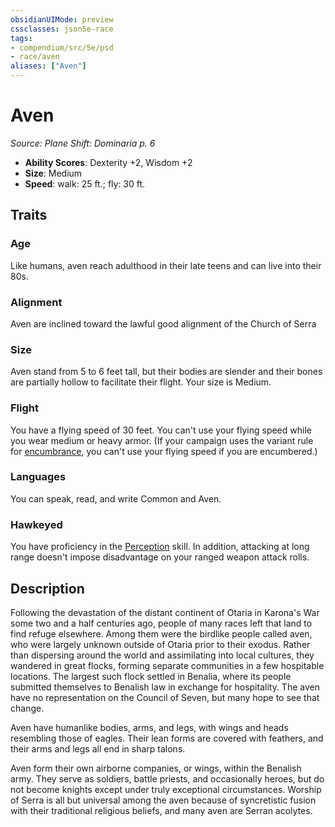 ```yaml
---
obsidianUIMode: preview
cssclasses: json5e-race
tags:
- compendium/src/5e/psd
- race/aven
aliases: ["Aven"]
---
```

# Aven
*Source: Plane Shift: Dominaria p. 6*  

- **Ability Scores**: Dexterity +2, Wisdom +2
- **Size**: Medium
- **Speed**: walk: 25 ft.; fly: 30 ft.

## Traits

### Age

Like humans, aven reach adulthood in their late teens and can live into their 80s.

### Alignment

Aven are inclined toward the lawful good alignment of the Church of Serra

### Size

Aven stand from 5 to 6 feet tall, but their bodies are slender and their bones are partially hollow to facilitate their flight. Your size is Medium.

### Flight

You have a flying speed of 30 feet. You can't use your flying speed while you wear medium or heavy armor. (If your campaign uses the variant rule for [encumbrance](2-Mechanics/CLI/rules/variant-rules/encumbrance.md), you can't use your flying speed if you are encumbered.) 

### Languages

You can speak, read, and write Common and Aven.

### Hawkeyed

You have proficiency in the [Perception](2-Mechanics/CLI/rules/skills.md#Perception) skill. In addition, attacking at long range doesn't impose disadvantage on your ranged weapon attack rolls.

## Description

Following the devastation of the distant continent of Otaria in Karona's War some two and a half centuries ago, people of many races left that land to find refuge elsewhere. Among them were the birdlike people called aven, who were largely unknown outside of Otaria prior to their exodus. Rather than dispersing around the world and assimilating into local cultures, they wandered in great flocks, forming separate communities in a few hospitable locations. The largest such flock settled in Benalia, where its people submitted themselves to Benalish law in exchange for hospitality. The aven have no representation on the Council of Seven, but many hope to see that change.

Aven have humanlike bodies, arms, and legs, with wings and heads resembling those of eagles. Their lean forms are covered with feathers, and their arms and legs all end in sharp talons.

Aven form their own airborne companies, or wings, within the Benalish army. They serve as soldiers, battle priests, and occasionally heroes, but do not become knights except under truly exceptional circumstances. Worship of Serra is all but universal among the aven because of syncretistic fusion with their traditional religious beliefs, and many aven are Serran acolytes.